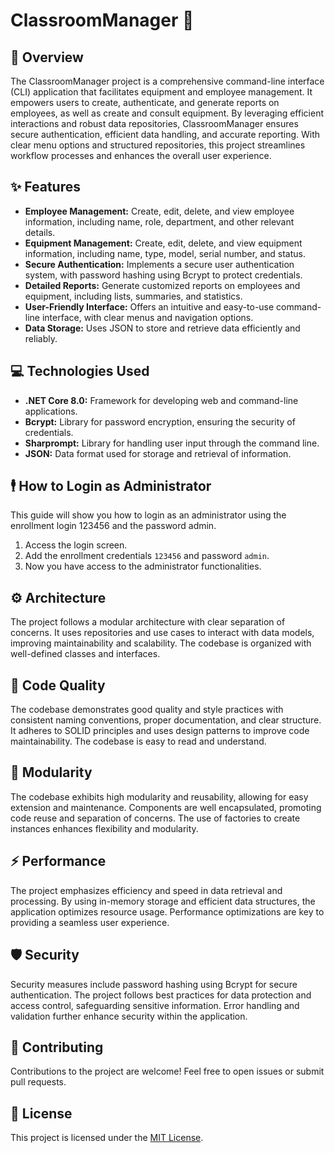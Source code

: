 # ClassroomManager 🏫

## 📍 Overview

The ClassroomManager project is a comprehensive command-line interface (CLI) application that facilitates equipment and employee management. It empowers users to create, authenticate, and generate reports on employees, as well as create and consult equipment. By leveraging efficient interactions and robust data repositories, ClassroomManager ensures secure authentication, efficient data handling, and accurate reporting. With clear menu options and structured repositories, this project streamlines workflow processes and enhances the overall user experience.

## ✨ Features

- **Employee Management:** Create, edit, delete, and view employee information, including name, role, department, and other relevant details.
- **Equipment Management:** Create, edit, delete, and view equipment information, including name, type, model, serial number, and status.
- **Secure Authentication:** Implements a secure user authentication system, with password hashing using Bcrypt to protect credentials.
- **Detailed Reports:** Generate customized reports on employees and equipment, including lists, summaries, and statistics.
- **User-Friendly Interface:** Offers an intuitive and easy-to-use command-line interface, with clear menus and navigation options.
- **Data Storage:** Uses JSON to store and retrieve data efficiently and reliably.

## 💻 Technologies Used

- **.NET Core 8.0:** Framework for developing web and command-line applications.
- **Bcrypt:** Library for password encryption, ensuring the security of credentials.
- **Sharprompt:** Library for handling user input through the command line.
- **JSON:** Data format used for storage and retrieval of information.

## 🕴️ How to Login as Administrator

This guide will show you how to login as an administrator using the enrollment login 123456 and the password admin.

1. Access the login screen.
2. Add the enrollment credentials `123456` and password `admin`.
3. Now you have access to the administrator functionalities.

## ⚙️ Architecture

The project follows a modular architecture with clear separation of concerns. It uses repositories and use cases to interact with data models, improving maintainability and scalability. The codebase is organized with well-defined classes and interfaces.

## 🔩 Code Quality

The codebase demonstrates good quality and style practices with consistent naming conventions, proper documentation, and clear structure. It adheres to SOLID principles and uses design patterns to improve code maintainability. The codebase is easy to read and understand.

## 🧩 Modularity

The codebase exhibits high modularity and reusability, allowing for easy extension and maintenance. Components are well encapsulated, promoting code reuse and separation of concerns. The use of factories to create instances enhances flexibility and modularity.

## ⚡️ Performance

The project emphasizes efficiency and speed in data retrieval and processing. By using in-memory storage and efficient data structures, the application optimizes resource usage. Performance optimizations are key to providing a seamless user experience.

## 🛡️ Security

Security measures include password hashing using Bcrypt for secure authentication. The project follows best practices for data protection and access control, safeguarding sensitive information. Error handling and validation further enhance security within the application.

## 🤝 Contributing

Contributions to the project are welcome! Feel free to open issues or submit pull requests.

## 📝 License

This project is licensed under the [MIT License](./LICENSE). 

